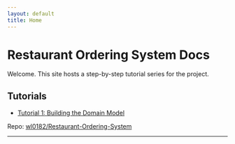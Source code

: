 ```yaml
---
layout: default
title: Home
---
```


# Restaurant Ordering System Docs

Welcome. This site hosts a step-by-step tutorial series for the project.

## Tutorials
- [Tutorial 1: Building the Domain Model](episode-01-building-models.md)

Repo: [wl0182/Restaurant-Ordering-System](https://github.com/wl0182/Restaurant-Ordering-System)

---

